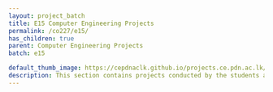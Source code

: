 ```yaml
---
layout: project_batch
title: E15 Computer Engineering Projects
permalink: /co227/e15/
has_children: true
parent: Computer Engineering Projects
batch: e15

default_thumb_image: https://cepdnaclk.github.io/projects.ce.pdn.ac.lk/data/categories/3yp/data/categories/co227/thumbnail.jpg
description: This section contains projects conducted by the students after their second year. Usually, these projects are conducted by groups of 3 students, and followed by Agile principles.
---
```

